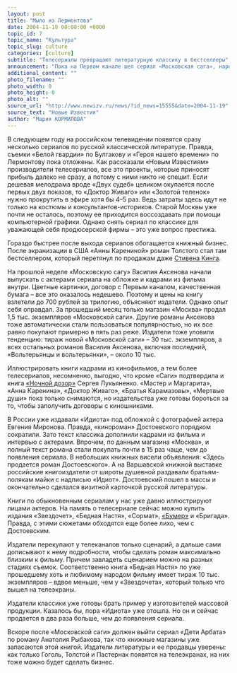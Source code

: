```yaml
---
layout: post
title: "Мыло из Лермонтова"
date: 2004-11-19 00:00:00 +0000
topic_id: 7
topic_name: "Культура"
topic_slug: culture
categories: [culture]
subtitle: "Телесериалы превращают литературную классику в бестселлеры"
announcement: "Пока на Первом канале шел сериал «Московская сага», народ с руками отрывал в книжных магазинах одноименную трилогию Василия Аксенова, чтобы заранее подсмотреть, чем же дело кончится. Тем временем роман выпустили с кадрами фильма на обложке – чтобы быстрее узнавался. Вскоре благодаря сериалам также популярными станут «Мастер и Маргарита», «Анна Каренина», «Доктор Живаго», «Братья Карамазовы» и даже «Мертвые души»."
additional_content: ""
photo_filename: ""
photo_width: 0
photo_height: 0
photo_alt: ""
source_url: "http://www.newizv.ru/news/?id_news=15555&date=2004-11-19"
source_text: "Новые Известия"
author: "Мария КОРМИЛОВА"
---
```

В следующем году на российском телевидении появятся сразу несколько сериалов по русской классической литературе. Правда, съемки «Белой гвардии» по Булгакову и «Героя нашего времени» по Лермонтову пока отложены. Как рассказали «Новым Известиям» производители телесериалов, все это проекты, которые приносят прибыль далеко не сразу, а потому с ними никто не спешит. Если дешевая мелодрама вроде «Двух судеб» целиком окупается после первых двух показов, то «Доктор Живаго» или «Золотой теленок» нужно прокрутить в эфире хотя бы 4–5 раз. Ведь затраты здесь идут не только на костюмы и консультантов-историков. Старой Москвы уже почти не осталось, поэтому ее приходится воссоздавать при помощи компьютерной графики. Однако снять сериал по классике для уважающей себя продюсерской фирмы – это уже вопрос престижа.

Гораздо быстрее после выхода сериалов обогащается книжный бизнес. После экранизации в США «Анны Карениной» роман Толстого стал там бестселлером, который перетянул по продажам даже <a href="https://absite.ru/forum/index.php?showtopic=204" target="_blank">Стивена Кинга</a>.

На прошлой неделе «Московскую сагу» Василия Аксенова начали выпускать с актерами сериала на обложке и кадрами из фильма внутри. Цветные картинки, договор с Первым каналом, качественная бумага – все это оказалось недешево. Поэтому и цены на книгу взлетели до 700 рублей за трилогию, объясняют издатели. Однако опыт себя оправдал. За прошедший месяц только магазин «Москва» продал 1,5 тыс. экземпляров «Московской саги». Другие романы Аксенова тоже автоматически стали пользоваться популярностью, но их все равно покупают примерно в пять раз реже. Издатели тоже уловили тенденцию: тираж новой «Московской саги» – 30 тыс. экземпляров, а всех остальных романов Василия Аксенова, включая последний, «Вольтерьянцы и вольтерьянки», – около 10 тыс.

Иллюстрировать книги кадрами из кинофильмов, а тем более телесериалов, несомненно, выгодно, что кроме «Саги» подтвердила и книга <a href="https://absite.ru/forum/index.php?showtopic=219" target="_blank">«Ночной дозор»</a> Сергея Лукьяненко. «Мастер и Маргарита», «Анна Каренина», «Доктор Живаго», «Братья Карамазовы», «Мертвые души» пока только снимаются, но издательства уже готовы бороться за то, чтобы заполучить договоры с киношниками.

В России уже издавали «Идиота» под обложкой с фотографией актера Евгения Миронова. Правда, «кинороман» Достоевского порядком сократили. Зато текст классика дополнили кадрами из фильма и интервью с актерами. Впрочем, по данным магазина «Москва», и полный текст романа стали покупать почти в 15 раз чаще, чем до появления сериала. В небольших книжных висели объявления: «Здесь продается роман Достоевского». А на Варшавской книжной выставке российские книгоиздатели от широты душевной раздавали братьям-полякам майки с надписью «Идиот». Достоевский пошел в массы и окончательно сделался визитной карточкой русской литературы.

Книги по обыкновенным сериалам у нас уже давно иллюстрируют лицами актеров. На память о телесериале сейчас можно купить издания «Звездочет», «Бедная Настя», «Сормат», <a href="https://absite.ru/forum/index.php?showtopic=313" target="_blank">«Бумер»</a> и «Бригада». Правда, с этими сюжетами обходятся еще более лихо, чем с Достоевским.

Издатели перекупают у телеканалов только сценарий, а дальше сами дописывают к нему подробности, чтобы сделать роман максимально близким к фильму. Причем завладеть сценарием можно на разных стадиях съемок. Соответственно книга «Бедная Настя» по уже прошедшему хоть и любимому народом фильму имеет тираж 10 тыс. экземпляров – вдвое меньше, чем у «Звездочета», который только что вышел на телеэкраны.

Издатели классики уже готовы брать пример у изготовителей массовой продукции. Казалось бы, пора «Идиота» уже отошла. Но он и сейчас продается в два раза больше, чем до появления сериала.

Вскоре после «Московской саги» должен выйти сериал «Дети Арбата» по роману Анатолия Рыбакова, так что книжные магазины уже запасаются этой книгой. Издатели литературы и ее продавцы уверены: как только Гоголь, Толстой и Пастернак появятся на телеэкранах, на них тоже можно будет сделать бизнес.
